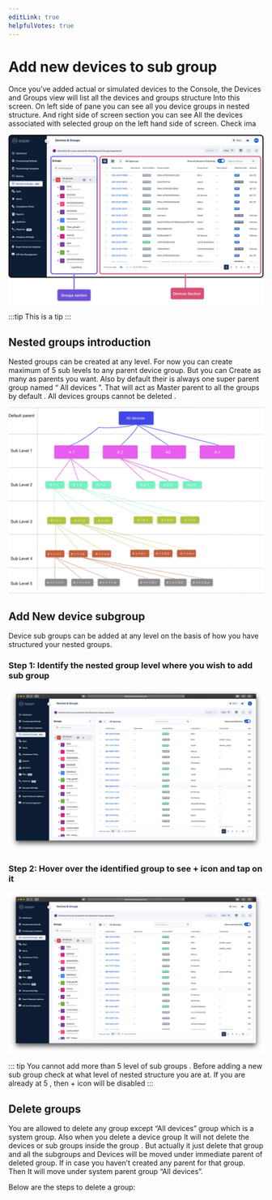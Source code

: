 ```yaml
---
editLink: true
helpfulVotes: true
---
```


# Add new devices to sub group

Once you’ve added actual or simulated devices to the Console, the Devices  and Groups view will list all the devices and groups structure 
Into this screen. On left side of pane you can see all you device groups in nested structure. And right side of screen section you can see
All the devices associated with selected group on the left hand side of screen. Check ima

![Devices and group](./images/device-group.png)

:::tip
This is a tip
:::

## Nested groups introduction

Nested groups can be created at any level. For now you can create maximum of 5 sub levels to any parent device group. But you can 
Create as many as  parents  you want. Also by  default their is always one super parent group named  “ All devices ”. That will act as 
Master parent to all the groups by default . All devices groups cannot be deleted .

![Devices and group](./images/nested-hierarchy.png)


## Add New device subgroup

Device sub groups can be added at any level on the basis of how you have structured your nested groups.

### Step 1:  Identify the nested group level where you wish to add sub group
![Devices and group](./images/devices-group.png)

### Step 2:  Hover over the identified group to see  +  icon and tap on it 
![Devices and group](./images/devices-group.png)

::: tip
You cannot add more than 5 level of sub groups . Before adding a new sub group check at what level of nested 
structure  you are at. If you are already at 5 , then + icon will be disabled
:::

## Delete groups

You are allowed to delete any group except “All devices” group which is a system group. Also when you delete a device group 
It will not delete the devices or sub groups inside the group . But actually it just delete that group and all the subgroups and
Devices will be moved under immediate parent of deleted group. If in case you haven’t created any parent for that group. Then
It will move under system parent group “All devices”. 

Below are the steps to delete a group: